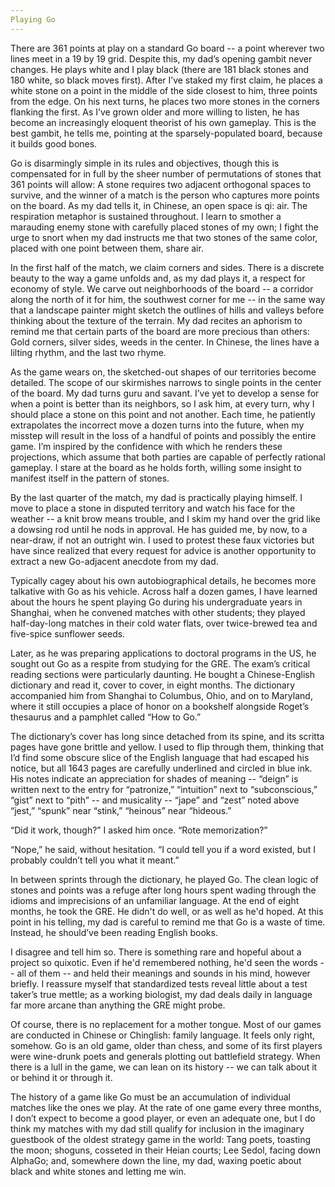 ```yaml
---
Playing Go
---
```



There are 361 points at play on a standard Go board -- a point wherever two lines meet in a 19 by 19 grid. Despite this, my dad’s opening gambit never changes. He plays white and I play black (there are 181 black stones and 180 white, so black moves first). After I’ve staked my first claim, he places a white stone on a point in the middle of the side closest to him, three points from the edge. On his next turns, he places two more stones in the corners flanking the first. As I’ve grown older and more willing to listen, he has become an increasingly eloquent theorist of his own gameplay. This is the best gambit, he tells me, pointing at the sparsely-populated board, because it builds good bones.  

Go is disarmingly simple in its rules and objectives, though this is compensated for in full by the sheer number of permutations of stones that 361 points will allow: A stone requires two adjacent orthogonal spaces to survive, and the winner of a match is the person who captures more points on the board. As my dad tells it, in Chinese, an open space is qi: air. The respiration metaphor is sustained throughout. I learn to smother a marauding enemy stone with carefully placed stones of my own; I fight the urge to snort when my dad instructs me that two stones of the same color, placed with one point between them, share air. 

In the first half of the match, we claim corners and sides. There is a discrete beauty to the way a game unfolds and, as my dad plays it, a respect for economy of style. We carve out neighborhoods of the board -- a corridor along the north of it for him, the southwest corner for me -- in the same way that a landscape painter might sketch the outlines of hills and valleys before thinking about the texture of the terrain. My dad recites an aphorism to remind me that certain parts of the board are more precious than others: Gold corners, silver sides, weeds in the center. In Chinese, the lines have a lilting rhythm, and the last two rhyme.

As the game wears on, the sketched-out shapes of our territories become detailed. The scope of our skirmishes narrows to single points in the center of the board. My dad turns guru and savant. I’ve yet to develop a sense for when a point is better than its neighbors, so I ask him, at every turn, why I should place a stone on this point and not another. Each time, he patiently extrapolates the incorrect move a dozen turns into the future, when my misstep will result in the loss of a handful of points and possibly the entire game. I’m inspired by the confidence with which he renders these projections, which assume that both parties are capable of perfectly rational gameplay. I stare at the board as he holds forth, willing some insight to manifest itself in the pattern of stones. 

By the last quarter of the match, my dad is practically playing himself. I move to place a stone in disputed territory and watch his face for the weather -- a knit brow means trouble, and I skim my hand over the grid like a dowsing rod until he nods in approval. He has guided me, by now, to a near-draw, if not an outright win. I used to protest these faux victories but have since realized that every request for advice is another opportunity to extract a new Go-adjacent anecdote from my dad. 

Typically cagey about his own autobiographical details, he becomes more talkative with Go as his vehicle. Across half a dozen games, I have learned about the hours he spent playing Go during his undergraduate years in Shanghai, when he convened matches with other students; they played half-day-long matches in their cold water flats, over twice-brewed tea and five-spice sunflower seeds. 

Later, as he was preparing applications to doctoral programs in the US, he sought out Go as a respite from studying for the GRE. The exam’s critical reading sections were particularly daunting. He bought a Chinese-English dictionary and read it, cover to cover, in eight months. The dictionary accompanied him from Shanghai to Columbus, Ohio, and on to Maryland, where it still occupies a place of honor on a bookshelf alongside Roget’s thesaurus and a pamphlet called “How to Go.” 

The dictionary’s cover has long since detached from its spine, and its scritta pages have gone brittle and yellow. I used to flip through them, thinking that I’d find some obscure slice of the English language that had escaped his notice, but all 1643 pages are carefully underlined and circled in blue ink. His notes indicate an appreciation for shades of meaning -- “deign” is written next to the entry for “patronize,” “intuition” next to “subconscious,” “gist” next to “pith” -- and musicality -- “jape” and “zest” noted above “jest,” “spunk” near “stink,” “heinous” near “hideous.”

“Did it work, though?” I asked him once. “Rote memorization?”

“Nope,” he said, without hesitation. “I could tell you if a word existed, but I probably couldn’t tell you what it meant.” 

In between sprints through the dictionary, he played Go. The clean logic of stones and points was a refuge after long hours spent wading through the idioms and imprecisions of an unfamiliar language. At the end of eight months, he took the GRE. He didn't do well, or as well as he'd hoped. At this point in his telling, my dad is careful to remind me that Go is a waste of time. Instead, he should’ve been reading English books. 

I disagree and tell him so. There is something rare and hopeful about a project so quixotic. Even if he'd remembered nothing, he'd seen the words -- all of them -- and held their meanings and sounds in his mind, however briefly. I reassure myself that standardized tests reveal little about a test taker’s true mettle; as a working biologist, my dad deals daily in language far more arcane than anything the GRE might probe. 

Of course, there is no replacement for a mother tongue. Most of our games are conducted in Chinese or Chinglish: family language. It feels only right, somehow. Go is an old game, older than chess, and some of its first players were wine-drunk poets and generals plotting out battlefield strategy. When there is a lull in the game, we can lean on its history -- we can talk about it or behind it or through it. 

The history of a game like Go must be an accumulation of individual matches like the ones we play. At the rate of one game every three months, I don’t expect to become a good player, or even an adequate one, but I do think my matches with my dad still qualify for inclusion in the imaginary guestbook of the oldest strategy game in the world: Tang poets, toasting the moon; shoguns, cosseted in their Heian courts; Lee Sedol, facing down AlphaGo; and, somewhere down the line, my dad, waxing poetic about black and white stones and letting me win. 

